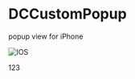 DCCustomPopup
=============

popup view for iPhone

<img src="https://dl.dropboxusercontent.com/u/52966385/GitHub/DCCustomPopup/iOS%20Simulator%20Screen%20shot%2016.06.2013%2C%2020.40.40.png" alt="IOS" style="max-height = 200px;"/>

123

